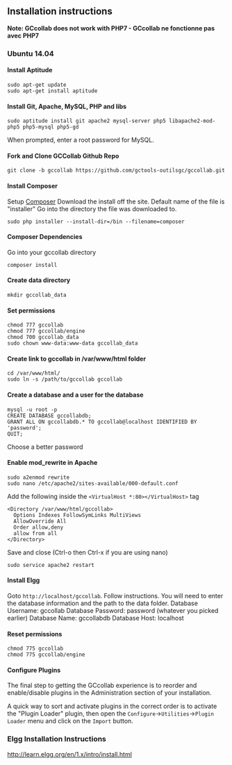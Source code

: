 ## Installation instructions
**Note: GCcollab does not work with PHP7 - GCcollab ne fonctionne pas avec PHP7**

### Ubuntu 14.04
#### Install Aptitude
    sudo apt-get update
    sudo apt-get install aptitude
    
#### Install Git, Apache, MySQL, PHP and libs
    sudo aptitude install git apache2 mysql-server php5 libapache2-mod-php5 php5-mysql php5-gd
When prompted, enter a root password for MySQL.


#### Fork and Clone GCCollab Github Repo
    git clone -b gccollab https://github.com/gctools-outilsgc/gccollab.git

#### Install Composer 
Setup [Composer](https://getcomposer.org/download/)
Download the install off the site. Default name of the file is "installer"
Go into the directory the file was downloaded to.

    sudo php installer --install-dir=/bin --filename=composer
    
#### Composer Dependencies
Go into your  gccollab directory

    composer install

#### Create data directory
    mkdir gccollab_data

#### Set permissions
    chmod 777 gccollab
    chmod 777 gccollab/engine
    chmod 700 gccollab_data
    sudo chown www-data:www-data gccollab_data

#### Create link to gccollab in /var/www/html folder
    cd /var/www/html/
    sudo ln -s /path/to/gccollab gccollab

#### Create a database and a user for the database
    mysql -u root -p
    CREATE DATABASE gccollabdb;
    GRANT ALL ON gccollabdb.* TO gccollab@localhost IDENTIFIED BY 'password';
    QUIT;
Choose a better password

#### Enable mod_rewrite in Apache
    sudo a2enmod rewrite
    sudo nano /etc/apache2/sites-available/000-default.conf

Add the following inside the ```<VirtualHost *:80></VirtualHost>``` tag
```
<Directory /var/www/html/gccollab>
  Options Indexes FollowSymLinks MultiViews
  AllowOverride All
  Order allow,deny
  allow from all
</Directory>
```

Save and close (Ctrl-o then Ctrl-x if you are using nano)

    sudo service apache2 restart

#### Install Elgg
Goto ```http://localhost/gccollab```.  Follow instructions.  You will need to enter the database information and the path to the data folder.
Database Username: gccollab
Database Password: password (whatever you picked earlier)
Database Name: gccollabdb
Database Host: localhost

#### Reset permissions
    chmod 775 gccollab
    chmod 775 gccollab/engine

#### Configure Plugins
The final step to getting the GCcollab experience is to reorder and
enable/disable plugins in the Administration section of your installation.

A quick way to sort and activate plugins in the correct order is to activate
the "Plugin Loader" plugin, then open the
`Configure`->`Utilities`->`Plugin Loader` menu and click on the `Import`
button.

### Elgg Installation Instructions
http://learn.elgg.org/en/1.x/intro/install.html
